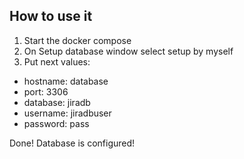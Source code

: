 ## How to use it

1. Start the docker compose
2. On Setup database window select setup by myself
3. Put next values:
- hostname: database
- port: 3306
- database: jiradb
- username: jiradbuser
- password: pass

Done! Database is configured!